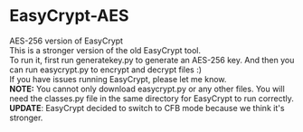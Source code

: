 # EasyCrypt-AES
AES-256 version of EasyCrypt
<br>
This is a stronger version of the old EasyCrypt tool.
<br>
To run it, first run generatekey.py to generate an AES-256 key. And then you can run easycrypt.py to encrypt and decrypt files :)
<br>
If you have issues running EasyCrypt, please let me know.
<br>
<b>NOTE:</b> You cannot only download easycrypt.py or any other files. You will need the classes.py file in the same directory for EasyCrypt to run correctly.
<br>
<b>UPDATE</b>: EasyCrypt decided to switch to CFB mode because we think it's stronger.
